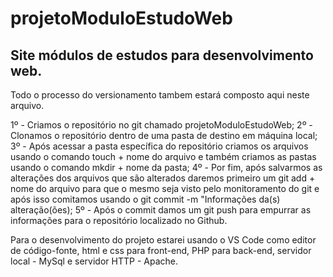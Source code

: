 # projetoModuloEstudoWeb
<h2>Site módulos de estudos para desenvolvimento web.</h2>

Todo o processo do versionamento tambem estará composto aqui neste arquivo.

1º - Criamos o repositório no git chamado projetoModuloEstudoWeb;
2º - Clonamos o repositório dentro de uma pasta de destino em máquina local;
3º - Após acessar a pasta específica do repositório criamos os arquivos usando o comando touch + nome do arquivo e também criamos as pastas usando o comando mkdir + nome da pasta;
4º - Por fim, após salvarmos as alterações dos arquivos que são alterados daremos primeiro um git add + nome do arquivo para que o mesmo seja visto pelo monitoramento do git e após isso comitamos usando o git commit -m "Informações da(s) alteração(ões);
5º - Após o commit damos um git push para empurrar as informações para o repositório localizado no Github.

Para o desenvolvimento do projeto estarei usando o VS Code como editor de código-fonte, html e css para front-end, PHP para back-end, servidor local - MySql e servidor HTTP - Apache.